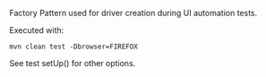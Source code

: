 Factory Pattern used for driver creation during UI automation tests.

Executed with:
```
mvn clean test -Dbrowser=FIREFOX
```


See test setUp() for other options.